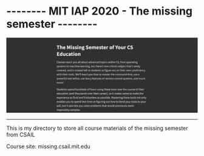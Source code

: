 # -------- MIT IAP 2020 - The missing semester --------
<img src = "https://raw.githubusercontent.com/lehoangan2906/IAP-2020---The-missing-semester/main/thumb.png">

---------------------------------------------------------------------------------------

This is my directory to store all course materials of the missing semester from CSAIL

Course site: missing.csail.mit.edu

